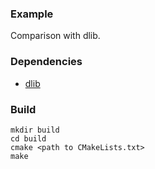 ### Example

Comparison with dlib.

### Dependencies

* [dlib](http://dlib.net)

### Build
```
mkdir build
cd build
cmake <path to CMakeLists.txt>
make
```
